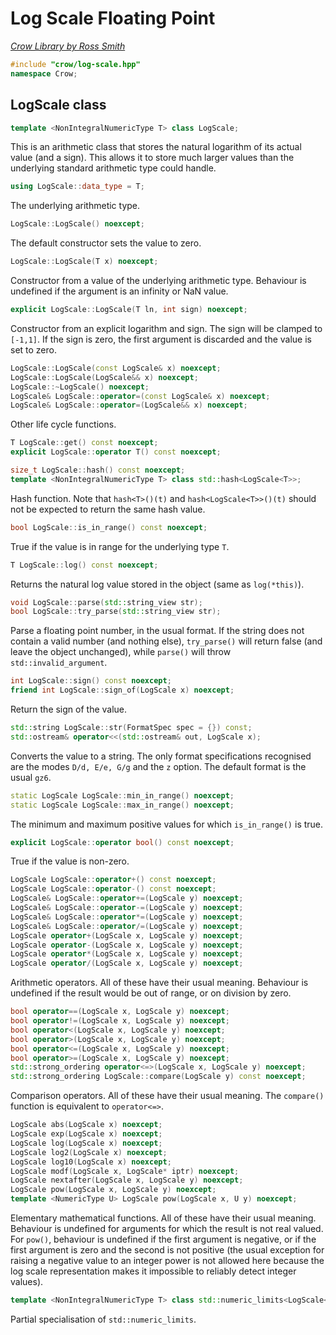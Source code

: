 # Log Scale Floating Point

_[Crow Library by Ross Smith](index.html)_

```c++
#include "crow/log-scale.hpp"
namespace Crow;
```

## LogScale class

```c++
template <NonIntegralNumericType T> class LogScale;
```

This is an arithmetic class that stores the natural logarithm of its actual
value (and a sign). This allows it to store much larger values than the
underlying standard arithmetic type could handle.

```c++
using LogScale::data_type = T;
```

The underlying arithmetic type.

```c++
LogScale::LogScale() noexcept;
```

The default constructor sets the value to zero.

```c++
LogScale::LogScale(T x) noexcept;
```

Constructor from a value of the underlying arithmetic type. Behaviour is
undefined if the argument is an infinity or NaN value.

```c++
explicit LogScale::LogScale(T ln, int sign) noexcept;
```

Constructor from an explicit logarithm and sign. The sign will be clamped to
`[-1,1]`. If the sign is zero, the first argument is discarded and the value
is set to zero.

```c++
LogScale::LogScale(const LogScale& x) noexcept;
LogScale::LogScale(LogScale&& x) noexcept;
LogScale::~LogScale() noexcept;
LogScale& LogScale::operator=(const LogScale& x) noexcept;
LogScale& LogScale::operator=(LogScale&& x) noexcept;
```

Other life cycle functions.

```c++
T LogScale::get() const noexcept;
explicit LogScale::operator T() const noexcept;
```



```c++
size_t LogScale::hash() const noexcept;
template <NonIntegralNumericType T> class std::hash<LogScale<T>>;
```

Hash function. Note that `hash<T>()(t)` and `hash<LogScale<T>>()(t)` should
not be expected to return the same hash value.

```c++
bool LogScale::is_in_range() const noexcept;
```

True if the value is in range for the underlying type `T`.

```c++
T LogScale::log() const noexcept;
```

Returns the natural log value stored in the object (same as `log(*this)`).

```c++
void LogScale::parse(std::string_view str);
bool LogScale::try_parse(std::string_view str);
```

Parse a floating point number, in the usual format. If the string does not
contain a valid number (and nothing else), `try_parse()` will return false
(and leave the object unchanged), while `parse()` will throw
`std::invalid_argument`.

```c++
int LogScale::sign() const noexcept;
friend int LogScale::sign_of(LogScale x) noexcept;
```

Return the sign of the value.

```c++
std::string LogScale::str(FormatSpec spec = {}) const;
std::ostream& operator<<(std::ostream& out, LogScale x);
```

Converts the value to a string. The only format specifications recognised are
the modes `D/d, E/e, G/g` and the `z` option. The default format is the usual
`gz6`.

```c++
static LogScale LogScale::min_in_range() noexcept;
static LogScale LogScale::max_in_range() noexcept;
```

The minimum and maximum positive values for which `is_in_range()` is true.

```c++
explicit LogScale::operator bool() const noexcept;
```

True if the value is non-zero.

```c++
LogScale LogScale::operator+() const noexcept;
LogScale LogScale::operator-() const noexcept;
LogScale& LogScale::operator+=(LogScale y) noexcept;
LogScale& LogScale::operator-=(LogScale y) noexcept;
LogScale& LogScale::operator*=(LogScale y) noexcept;
LogScale& LogScale::operator/=(LogScale y) noexcept;
LogScale operator+(LogScale x, LogScale y) noexcept;
LogScale operator-(LogScale x, LogScale y) noexcept;
LogScale operator*(LogScale x, LogScale y) noexcept;
LogScale operator/(LogScale x, LogScale y) noexcept;
```

Arithmetic operators. All of these have their usual meaning. Behaviour is
undefined if the result would be out of range, or on division by zero.

```c++
bool operator==(LogScale x, LogScale y) noexcept;
bool operator!=(LogScale x, LogScale y) noexcept;
bool operator<(LogScale x, LogScale y) noexcept;
bool operator>(LogScale x, LogScale y) noexcept;
bool operator<=(LogScale x, LogScale y) noexcept;
bool operator>=(LogScale x, LogScale y) noexcept;
std::strong_ordering operator<=>(LogScale x, LogScale y) noexcept;
std::strong_ordering LogScale::compare(LogScale y) const noexcept;
```

Comparison operators. All of these have their usual meaning. The `compare()`
function is equivalent to `operator<=>`.

```c++
LogScale abs(LogScale x) noexcept;
LogScale exp(LogScale x) noexcept;
LogScale log(LogScale x) noexcept;
LogScale log2(LogScale x) noexcept;
LogScale log10(LogScale x) noexcept;
LogScale modf(LogScale x, LogScale* iptr) noexcept;
LogScale nextafter(LogScale x, LogScale y) noexcept;
LogScale pow(LogScale x, LogScale y) noexcept;
template <NumericType U> LogScale pow(LogScale x, U y) noexcept;
```

Elementary mathematical functions. All of these have their usual meaning.
Behaviour is undefined for arguments for which the result is not real valued.
For `pow()`, behaviour is undefined if the first argument is negative, or if
the first argument is zero and the second is not positive (the usual
exception for raising a negative value to an integer power is not allowed
here because the log scale representation makes it impossible to reliably
detect integer values).

```c++
template <NonIntegralNumericType T> class std::numeric_limits<LogScale<T>>:
```

Partial specialisation of `std::numeric_limits`.
